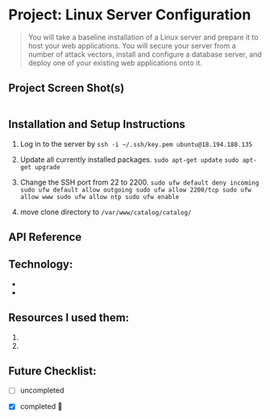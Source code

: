 # Project: Linux Server Configuration

>You will take a baseline installation of a Linux server and prepare it to host your web applications. You will secure your server from a number of attack vectors, install and configure a database server, and deploy one of your existing web applications onto it.


## Project Screen Shot(s)
![]()

## Installation and Setup Instructions
1. Log in to the server by
`ssh -i ~/.ssh/key.pem ubuntu@18.194.188.135`

2. Update all currently installed packages.
`sudo apt-get update`
`sudo apt-get upgrade`

3. Change the SSH port from 22 to 2200.
`sudo ufw default deny incoming
 sudo ufw default allow outgoing
 sudo ufw allow 2200/tcp
 sudo ufw allow www
 sudo ufw allow ntp
 sudo ufw enable`

1. move clone directory to `/var/www/catalog/catalog/`

## API Reference


## Technology:
-
-

## Resources I used them:
1.
2.

## Future Checklist:
- [ ] uncompleted
- [x] completed :muscle:

